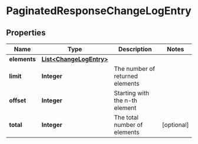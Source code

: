 
# PaginatedResponseChangeLogEntry

## Properties
Name | Type | Description | Notes
------------ | ------------- | ------------- | -------------
**elements** | [**List&lt;ChangeLogEntry&gt;**](ChangeLogEntry.md) |  | 
**limit** | **Integer** | The number of returned elements | 
**offset** | **Integer** | Starting with the n-th element | 
**total** | **Integer** | The total number of elements |  [optional]



